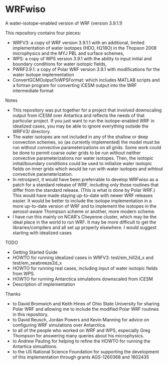 # WRFwiso
A water-isotope-enabled version of WRF (version 3.9.1.1)

This repository contains four pieces:

 - WRFV3: a copy of WRF version 3.9.1.1 with an additional, limited implementation of water isotopes (HDO, H218O) in the Thopson 2008 microphysics and the MYJ PBL and surface schemes,
 - WPS: a copy of WPS version 3.9.1 with the ability to input initial and boundary conditions for water isotopic fields,
 - PWRF3.9.1: a copy of Polar WRF version 3.9.1 with modifications for the water isotope implementation
 - ConvertGCMOutputToWPSFormat: which includes MATLAB scripts and a fortran program for converting iCESM output into the WRF intermediate format

Notes
 + This repository was put together for a project that involved downscaling output from iCESM over Antartica and reflects the needs of that particular project.  If you just want to run the isotope-enabled WRF in idealized cases, you may be able to ignore everything outside the WRFV3/ directory.
 + The water isotopes are not included in any of the shallow or deep convection schemes, so (as currently implemented) the model must be run without convective parameterizations on all grids.  Some work could be done to permit coarse outer grids to be run without neither convective parameterizations nor water isotopes.  Then, the isotopic initial/boundary conditions could be used to initialize water isotopic fields on inner grids which would be run with water isotopes and wihtout convective parameterization.
 + In retrospect, it would have been preferrable to develop WRFwiso as a patch for a standard release of WRF, including only those routines that differ from the standard release.  (This is what is done by Polar WRF.)  This would have made staying up-to-date with newer WRF releases easier.  It would be better to include the isotope implementation in a more up-to-date version of WRF and to implement the isotopes in the aerosol-aware Thompson scheme or another, more modern scheme.
 + I have run this mainly on NCAR's Cheyenne cluster, which may be the ideal place in the world to run WRF.  It may be more difficult to get the libraries/compilers and all set up properly elsewhere.  I would suggest starting with idealized cases

TODO
 + Getting Started Guide
 + HOWTO for running idealized cases in WRFV3: test/em_hill2d_x and test/em_seabreeze2d_x
 + HOWTO for running real cases, including input of water isotopic fields from WPS.
 + HOWTO for running Antarctica simulations downscaled from iCESM
 + Description of implementation

Thanks
 + to David Bromwich and Keith Hines of Ohio State University for sharing Polar WRF and allowing me to include the modified Polar WRF routines in this repository.
 + to David Reusch, Jordan Powers and Kevin Manning for advice on configuring WRF simulations over Antarctica.
 + to all of the people who worked on WRF and WPS, especially Greg Thompson for answering many queries about his microphysics.
 + to Andrew Pauling for helping to refine the HOWTO for running the Antartica simualtions.
 + to the US National Science Foundation for supporting the development of this implementation through grants AGS-1260368 and 1602435


